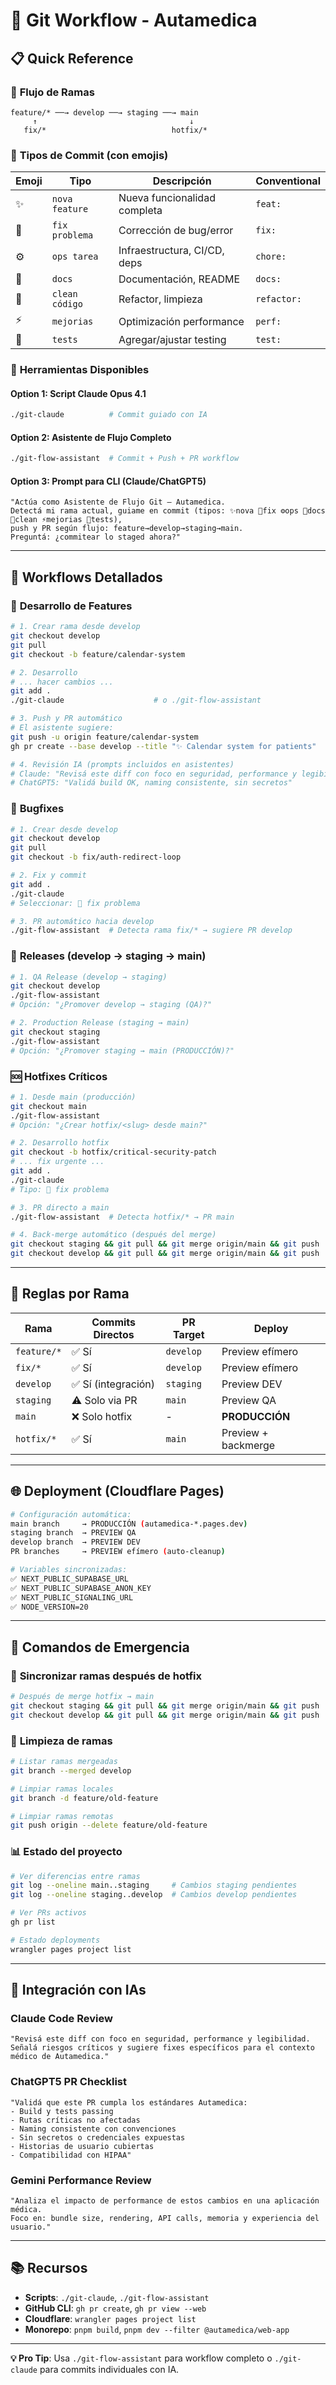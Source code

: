 # 🚀 Git Workflow - Autamedica

## 📋 Quick Reference

### 🌿 **Flujo de Ramas**
```
feature/* ──→ develop ──→ staging ──→ main
     ↑                                  ↓
   fix/*                            hotfix/*
```

### 🎯 **Tipos de Commit (con emojis)**
| Emoji | Tipo | Descripción | Conventional |
|-------|------|-------------|--------------|
| ✨ | `nova feature` | Nueva funcionalidad completa | `feat:` |
| 🐛 | `fix problema` | Corrección de bug/error | `fix:` |
| ⚙️ | `ops tarea` | Infraestructura, CI/CD, deps | `chore:` |
| 📝 | `docs` | Documentación, README | `docs:` |
| 🧹 | `clean código` | Refactor, limpieza | `refactor:` |
| ⚡ | `mejorias` | Optimización performance | `perf:` |
| 🧪 | `tests` | Agregar/ajustar testing | `test:` |

### 🤖 **Herramientas Disponibles**

#### Option 1: Script Claude Opus 4.1
```bash
./git-claude          # Commit guiado con IA
```

#### Option 2: Asistente de Flujo Completo
```bash
./git-flow-assistant  # Commit + Push + PR workflow
```

#### Option 3: Prompt para CLI (Claude/ChatGPT5)
```
"Actúa como Asistente de Flujo Git – Autamedica.
Detectá mi rama actual, guiame en commit (tipos: ✨nova 🐛fix ⚙️ops 📝docs 🧹clean ⚡mejorias 🧪tests),
push y PR según flujo: feature→develop→staging→main.
Preguntá: ¿commitear lo staged ahora?"
```

---

## 📖 **Workflows Detallados**

### 🌟 **Desarrollo de Features**
```bash
# 1. Crear rama desde develop
git checkout develop
git pull
git checkout -b feature/calendar-system

# 2. Desarrollo
# ... hacer cambios ...
git add .
./git-claude                    # o ./git-flow-assistant

# 3. Push y PR automático
# El asistente sugiere:
git push -u origin feature/calendar-system
gh pr create --base develop --title "✨ Calendar system for patients"

# 4. Revisión IA (prompts incluidos en asistentes)
# Claude: "Revisá este diff con foco en seguridad, performance y legibilidad"
# ChatGPT5: "Validá build OK, naming consistente, sin secretos"
```

### 🐛 **Bugfixes**
```bash
# 1. Crear desde develop
git checkout develop
git pull
git checkout -b fix/auth-redirect-loop

# 2. Fix y commit
git add .
./git-claude
# Seleccionar: 🐛 fix problema

# 3. PR automático hacia develop
./git-flow-assistant  # Detecta rama fix/* → sugiere PR develop
```

### 🚀 **Releases (develop → staging → main)**
```bash
# 1. QA Release (develop → staging)
git checkout develop
./git-flow-assistant
# Opción: "¿Promover develop → staging (QA)?"

# 2. Production Release (staging → main)
git checkout staging
./git-flow-assistant
# Opción: "¿Promover staging → main (PRODUCCIÓN)?"
```

### 🆘 **Hotfixes Críticos**
```bash
# 1. Desde main (producción)
git checkout main
./git-flow-assistant
# Opción: "¿Crear hotfix/<slug> desde main?"

# 2. Desarrollo hotfix
git checkout -b hotfix/critical-security-patch
# ... fix urgente ...
git add .
./git-claude
# Tipo: 🐛 fix problema

# 3. PR directo a main
./git-flow-assistant  # Detecta hotfix/* → PR main

# 4. Back-merge automático (después del merge)
git checkout staging && git pull && git merge origin/main && git push
git checkout develop && git pull && git merge origin/main && git push
```

---

## 🔀 **Reglas por Rama**

| Rama | Commits Directos | PR Target | Deploy |
|------|------------------|-----------|---------|
| `feature/*` | ✅ Sí | `develop` | Preview efímero |
| `fix/*` | ✅ Sí | `develop` | Preview efímero |
| `develop` | ✅ Sí (integración) | `staging` | Preview DEV |
| `staging` | ⚠️ Solo via PR | `main` | Preview QA |
| `main` | ❌ Solo hotfix | - | **PRODUCCIÓN** |
| `hotfix/*` | ✅ Sí | `main` | Preview + backmerge |

---

## 🌐 **Deployment (Cloudflare Pages)**

```bash
# Configuración automática:
main branch     → PRODUCCIÓN (autamedica-*.pages.dev)
staging branch  → PREVIEW QA
develop branch  → PREVIEW DEV
PR branches     → PREVIEW efímero (auto-cleanup)

# Variables sincronizadas:
✅ NEXT_PUBLIC_SUPABASE_URL
✅ NEXT_PUBLIC_SUPABASE_ANON_KEY
✅ NEXT_PUBLIC_SIGNALING_URL
✅ NODE_VERSION=20
```

---

## 🧰 **Comandos de Emergencia**

### 🔄 **Sincronizar ramas después de hotfix**
```bash
# Después de merge hotfix → main
git checkout staging && git pull && git merge origin/main && git push
git checkout develop && git pull && git merge origin/main && git push
```

### 🧹 **Limpieza de ramas**
```bash
# Listar ramas mergeadas
git branch --merged develop

# Limpiar ramas locales
git branch -d feature/old-feature

# Limpiar ramas remotas
git push origin --delete feature/old-feature
```

### 📊 **Estado del proyecto**
```bash
# Ver diferencias entre ramas
git log --oneline main..staging     # Cambios staging pendientes
git log --oneline staging..develop  # Cambios develop pendientes

# Ver PRs activos
gh pr list

# Estado deployments
wrangler pages project list
```

---

## 🎯 **Integración con IAs**

### Claude Code Review
```
"Revisá este diff con foco en seguridad, performance y legibilidad.
Señalá riesgos críticos y sugiere fixes específicos para el contexto médico de Autamedica."
```

### ChatGPT5 PR Checklist
```
"Validá que este PR cumpla los estándares Autamedica:
- Build y tests passing
- Rutas críticas no afectadas
- Naming consistente con convenciones
- Sin secretos o credenciales expuestas
- Historias de usuario cubiertas
- Compatibilidad con HIPAA"
```

### Gemini Performance Review
```
"Analiza el impacto de performance de estos cambios en una aplicación médica.
Foco en: bundle size, rendering, API calls, memoria y experiencia del usuario."
```

---

## 📚 **Recursos**

- **Scripts**: `./git-claude`, `./git-flow-assistant`
- **GitHub CLI**: `gh pr create`, `gh pr view --web`
- **Cloudflare**: `wrangler pages project list`
- **Monorepo**: `pnpm build`, `pnpm dev --filter @autamedica/web-app`

---

**💡 Pro Tip**: Usa `./git-flow-assistant` para workflow completo o `./git-claude` para commits individuales con IA.